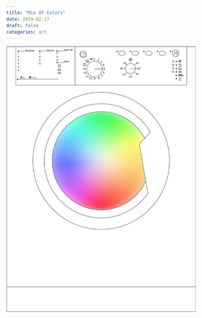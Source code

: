 ```yaml
---
title: "Mix Of Colors"
date: 2019-02-17
draft: false
categories: art
---
```


<img class="full" src="/images/art/mix_of_colors.png"/>
